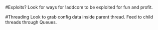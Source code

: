#Exploits?
Look for ways for !addcom to be exploited for fun and profit.

#Threading
Look to grab config data inside parent thread. Feed to child threads through
Queues.
